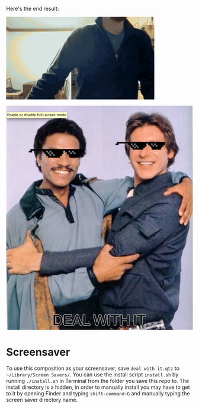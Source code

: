 Here's the end result:

![example](deal_with_it.gif)

![multiple faces](han_and_lando_deal.png)

Screensaver
===========

To use this composition as your screensaver, save `deal with it.qtz` to `~/Library/Screen Savers/`. You can use the install script `install.sh` by running `./install.sh` in Terminal from the folder you save this repo to. The install directory is a hidden, in order to manually install you may have to get to it by opening Finder and typing `shift-command-G` and manually typing the screen saver directory name.
